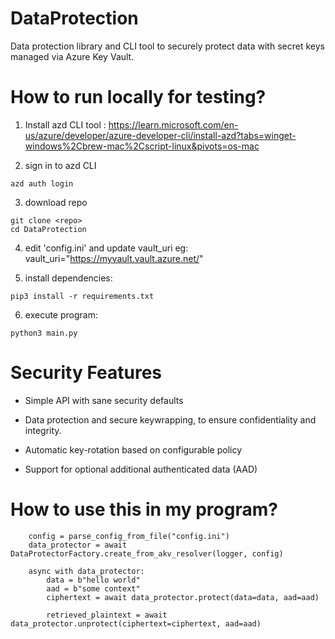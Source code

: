 # DataProtection
Data protection library and CLI tool to securely protect data with secret keys managed via Azure Key Vault.

# How to run locally for testing?

1. Install azd CLI tool : https://learn.microsoft.com/en-us/azure/developer/azure-developer-cli/install-azd?tabs=winget-windows%2Cbrew-mac%2Cscript-linux&pivots=os-mac

2. sign in to azd CLI

```console
azd auth login
```

3. download repo

```console
git clone <repo>
cd DataProtection
```

4. edit 'config.ini' and update vault_uri eg: vault_uri="https://myvault.vault.azure.net/"

5. install dependencies:  

```console
pip3 install -r requirements.txt
```

6. execute program: 

```console
python3 main.py
```

# Security Features 

* Simple API with sane security defaults

* Data protection and secure keywrapping, to ensure confidentiality and integrity.

* Automatic key-rotation based on configurable policy

* Support for optional additional authenticated data (AAD)

# How to use this in my program?

```
    config = parse_config_from_file("config.ini")
    data_protector = await DataProtectorFactory.create_from_akv_resolver(logger, config)

    async with data_protector:
        data = b"hello world"
        aad = b"some context"
        ciphertext = await data_protector.protect(data=data, aad=aad)

        retrieved_plaintext = await data_protector.unprotect(ciphertext=ciphertext, aad=aad)

```



